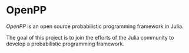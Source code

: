 # OpenPP

*OpenPP* is an open source probabilistic programming framework in Julia.

The goal of this project is to join the efforts of the Julia community to develop a probabilistic programming framework.

